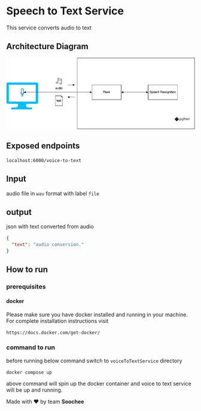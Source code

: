 # Speech to Text Service
This service converts audio to text

## Architecture Diagram
![Architecture Diagram](/voiceToTextService/architecture-diagram-Page-3.jpg)

## Exposed endpoints
```http request
localhost:6000/voice-to-text
```
## Input
audio file in `wav` format with label `file`

## output
json with text converted from audio
```json
{
  "text": "audio conversion."
}
```

## How to run

### prerequisites
#### docker
Please make sure you have docker installed and running in your machine. For complete installation instructions visit
```http request
https://docs.docker.com/get-docker/
```

### command to run
before running below command switch to `voiceToTextService` directory
```commandline
docker compose up
```
above command will spin up the docker container and voice to text service will be up and running.

Made with ❤️ by team **Soochee**
